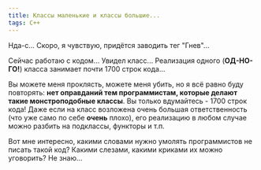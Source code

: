 ```yaml
---
title: Классы маленькие и классы большие...
tags: C++
---
```


Нда-с... Скоро, я чувствую, придётся заводить тег "Гнев"...

Сейчас работаю с кодом... Увидел класс... Реализация одного (**ОД-НО-ГО!**) класса занимает почти 1700 строк кода...

Вы можете меня проклясть, можете меня убить, но я всё равно буду повторять: **нет оправданий тем программистам, которые делают такие монстроподобные классы**. Вы только вдумайтесь - 1700 строк кода! Даже если на класс возложена очень большая ответственность (что уже само по себе **очень** плохо), его реализацию в любом случае можно разбить на подклассы, функторы и т.п.

Вот мне интересно, какими словами нужно умолять программистов не писать такой код? Какими слезами, какими криками их можно уговорить? Не знаю...
